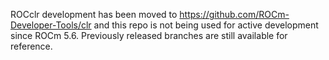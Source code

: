 ROCclr development has been moved to https://github.com/ROCm-Developer-Tools/clr and this repo is not being used for active development since ROCm 5.6. Previously released branches are still available for reference.
